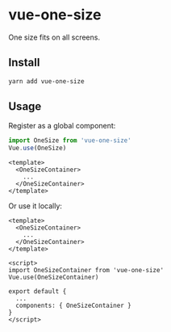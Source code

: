 # vue-one-size
One size fits on all screens.

## Install

```bash
yarn add vue-one-size
```

## Usage

Register as a global component:

```javascript
import OneSize from 'vue-one-size'
Vue.use(OneSize)
```

```vue
<template>
  <OneSizeContainer>
    ...
  </OneSizeContainer>
</template>
```

Or use it locally:

```vue
<template>
  <OneSizeContainer>
    ...
  </OneSizeContainer>
</template>

<script>
import OneSizeContainer from 'vue-one-size'
Vue.use(OneSizeContainer)

export default {
  ...
  components: { OneSizeContainer }
}
</script>
```
